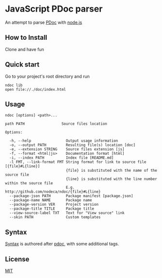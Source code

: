 
# JavaScript PDoc parser

An attempt to parse [PDoc](http://pdoc.org/syntax.html) with [node.js](http://nodejs.org)

## How to Install

Clone and have fun

## Quick start

Go to your project's root directory and run

    ndoc lib
    open file://./doc/index.html

## Usage

    ndoc [options] <path>...

    path PATH                 Source files location

    Options:

      -h, --help                Output usage information
      -o, --output PATH         Resulting file(s) location [doc]
      -e, --extension STRING    Source files extension [js]
      -f, --format <html|js>    Documentation format [html]
      -i, --index PATH          Index file [README.md]
      -l FMT, --link-format FMT String format for link to source file [{file}#L{line}]
                                {file} is substituted with the name of the source file
                                {line} is substituted with the line number within the source file
                                E.g. http://github.com/nodeca/ndoc/{file}#L{line}
      --package-json PATH       Package manifest [package.json]
      --package-name NAME       Package name
      --package-version VER     Project version
      --package-title TITLE     Package title
      --view-source-label TXT   Text for "View source" link
      --skin PATH               Custom templates

## Syntax

[Syntax](syntax.md) is authored after [pdoc](tobie/pdoc), with some additional tags.

## License

[MIT](https://github.com/nodeca/ndoc/blob/master/LICENSE)
